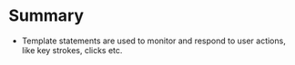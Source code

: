 # Summary

- Template statements are used to monitor and respond to user actions, like key strokes, clicks etc.